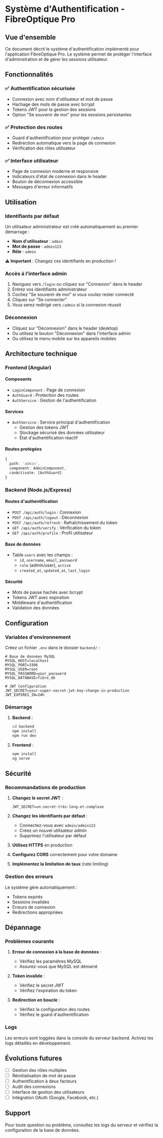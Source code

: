 # Système d'Authentification - FibreOptique Pro

## Vue d'ensemble

Ce document décrit le système d'authentification implémenté pour l'application FibreOptique Pro. Le système permet de protéger l'interface d'administration et de gérer les sessions utilisateur.

## Fonctionnalités

### ✅ Authentification sécurisée
- Connexion avec nom d'utilisateur et mot de passe
- Hachage des mots de passe avec bcrypt
- Tokens JWT pour la gestion des sessions
- Option "Se souvenir de moi" pour les sessions persistantes

### ✅ Protection des routes
- Guard d'authentification pour protéger `/admin`
- Redirection automatique vers la page de connexion
- Vérification des rôles utilisateur

### ✅ Interface utilisateur
- Page de connexion moderne et responsive
- Indicateurs d'état de connexion dans le header
- Bouton de déconnexion accessible
- Messages d'erreur informatifs

## Utilisation

### Identifiants par défaut

Un utilisateur administrateur est créé automatiquement au premier démarrage :

- **Nom d'utilisateur** : `admin`
- **Mot de passe** : `admin123`
- **Rôle** : `admin`

⚠️ **Important** : Changez ces identifiants en production !

### Accès à l'interface admin

1. Naviguez vers `/login` ou cliquez sur "Connexion" dans le header
2. Entrez vos identifiants administrateur
3. Cochez "Se souvenir de moi" si vous voulez rester connecté
4. Cliquez sur "Se connecter"
5. Vous serez redirigé vers `/admin` si la connexion réussit

### Déconnexion

- Cliquez sur "Déconnexion" dans le header (desktop)
- Ou utilisez le bouton "Déconnexion" dans l'interface admin
- Ou utilisez le menu mobile sur les appareils mobiles

## Architecture technique

### Frontend (Angular)

#### Composants
- `LoginComponent` : Page de connexion
- `AuthGuard` : Protection des routes
- `AuthService` : Gestion de l'authentification

#### Services
- `AuthService` : Service principal d'authentification
  - Gestion des tokens JWT
  - Stockage sécurisé des données utilisateur
  - État d'authentification réactif

#### Routes protégées
```typescript
{ 
  path: 'admin', 
  component: AdminComponent,
  canActivate: [AuthGuard]
}
```

### Backend (Node.js/Express)

#### Routes d'authentification
- `POST /api/auth/login` : Connexion
- `POST /api/auth/logout` : Déconnexion
- `POST /api/auth/refresh` : Rafraîchissement du token
- `GET /api/auth/verify` : Vérification du token
- `GET /api/auth/profile` : Profil utilisateur

#### Base de données
- Table `users` avec les champs :
  - `id`, `username`, `email`, `password`
  - `role` (admin/user), `active`
  - `created_at`, `updated_at`, `last_login`

#### Sécurité
- Mots de passe hachés avec bcrypt
- Tokens JWT avec expiration
- Middleware d'authentification
- Validation des données

## Configuration

### Variables d'environnement

Créez un fichier `.env` dans le dossier `backend/` :

```env
# Base de données MySQL
MYSQL_HOST=localhost
MYSQL_PORT=3306
MYSQL_USER=root
MYSQL_PASSWORD=your_password
MYSQL_DATABASE=fibre_db

# JWT Configuration
JWT_SECRET=your-super-secret-jwt-key-change-in-production
JWT_EXPIRES_IN=24h
```

### Démarrage

1. **Backend** :
   ```bash
   cd backend
   npm install
   npm run dev
   ```

2. **Frontend** :
   ```bash
   npm install
   ng serve
   ```

## Sécurité

### Recommandations de production

1. **Changez le secret JWT** :
   ```env
   JWT_SECRET=un-secret-très-long-et-complexe
   ```

2. **Changez les identifiants par défaut** :
   - Connectez-vous avec `admin/admin123`
   - Créez un nouvel utilisateur admin
   - Supprimez l'utilisateur par défaut

3. **Utilisez HTTPS** en production

4. **Configurez CORS** correctement pour votre domaine

5. **Implémentez la limitation de taux** (rate limiting)

### Gestion des erreurs

Le système gère automatiquement :
- Tokens expirés
- Sessions invalides
- Erreurs de connexion
- Redirections appropriées

## Dépannage

### Problèmes courants

1. **Erreur de connexion à la base de données** :
   - Vérifiez les paramètres MySQL
   - Assurez-vous que MySQL est démarré

2. **Token invalide** :
   - Vérifiez le secret JWT
   - Vérifiez l'expiration du token

3. **Redirection en boucle** :
   - Vérifiez la configuration des routes
   - Vérifiez le guard d'authentification

### Logs

Les erreurs sont loggées dans la console du serveur backend. Activez les logs détaillés en développement.

## Évolutions futures

- [ ] Gestion des rôles multiples
- [ ] Réinitialisation de mot de passe
- [ ] Authentification à deux facteurs
- [ ] Audit des connexions
- [ ] Interface de gestion des utilisateurs
- [ ] Intégration OAuth (Google, Facebook, etc.)

## Support

Pour toute question ou problème, consultez les logs du serveur et vérifiez la configuration de la base de données.
